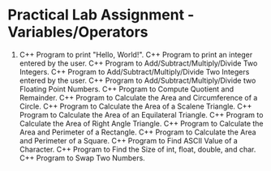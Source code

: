 # Practical Lab Assignment - Variables/Operators

1. C++ Program to print "Hello, World!".
C++ Program to print an integer entered by the user.
C++ Program to Add/Subtract/Multiply/Divide Two Integers.
C++ Program to Add/Subtract/Multiply/Divide Two Integers entered by the user.
C++ Program to Add/Subtract/Multiply/Divide two Floating Point Numbers.
C++ Program to Compute Quotient and Remainder.
C++ Program to Calculate the Area and Circumference of a Circle.
C++ Program to Calculate the Area of a Scalene Triangle.
C++ Program to Calculate the Area of an Equilateral Triangle.
C++ Program to Calculate the Area of Right Angle Triangle.
C++ Program to Calculate the Area and Perimeter of a Rectangle.
C++ Program to Calculate the Area and Perimeter of a Square.
C++ Program to Find ASCII Value of a Character.
C++ Program to Find the Size of int, float, double, and char.
C++ Program to Swap Two Numbers.